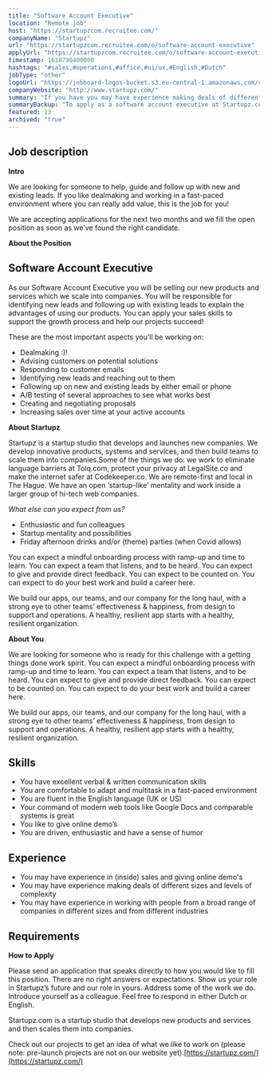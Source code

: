 ```yaml
---
title: "Software Account Executive"
location: "Remote job"
host: "https://startupzcom.recruitee.com/"
companyName: "Startupz"
url: "https://startupzcom.recruitee.com/o/software-account-executive"
applyUrl: "https://startupzcom.recruitee.com/o/software-account-executive/c/new"
timestamp: 1618790400000
hashtags: "#sales,#operations,#office,#ui/ux,#English,#Dutch"
jobType: "other"
logoUrl: "https://jobboard-logos-bucket.s3.eu-central-1.amazonaws.com/startupz-com"
companyWebsite: "http://www.startupz.com/"
summary: "If you have you may have experience making deals of different sizes and levels of complexity, Startupz is looking for someone with your knowledge."
summaryBackup: "To apply as a software account executive at Startupz.com, you preferably need to have some knowledge of: #sales, #ui/ux, #operations."
featured: 13
archived: "true"
---
```


## Job description

**Intro**

We are looking for someone to help, guide and follow up with new and existing leads. If you like dealmaking and working in a fast-paced environment where you can really add value, this is the job for you!

We are accepting applications for the next two months and we fill the open position as soon as we’ve found the right candidate.

**About the Position**

## Software Account Executive

As our Software Account Executive you will be selling our new products and services which we scale into companies. You will be responsible for identifying new leads and following up with existing leads to explain the advantages of using our products. You can apply your sales skills to support the growth process and help our projects succeed!

These are the most important aspects you’ll be working on:

*   Dealmaking :)!
*   Advising customers on potential solutions
*   Responding to customer emails
*   Identifying new leads and reaching out to them
*   Following up on new and existing leads by either email or phone
*   A/B testing of several approaches to see what works best
*   Creating and negotiating proposals
*   Increasing sales over time at your active accounts

**About Startupz**

Startupz is a startup studio that develops and launches new companies. We develop innovative products, systems and services, and then build teams to scale them into companies.Some of the things we do: we work to eliminate language barriers at Tolq.com, protect your privacy at LegalSite.co and make the internet safer at Codekeeper.co. We are remote-first and local in The Hague. We have an open ‘startup-like’ mentality and work inside a larger group of hi-tech web companies. 

_What else can you expect from us?_

*   Enthusiastic and fun colleagues
*   Startup mentality and possibilities
*   Friday afternoon drinks and/or (theme) parties (when Covid allows)

You can expect a mindful onboarding process with ramp-up and time to learn. You can expect a team that listens, and to be heard. You can expect to give and provide direct feedback. You can expect to be counted on. You can expect to do your best work and build a career here.

We build our apps, our teams, and our company for the long haul, with a strong eye to other teams’ effectiveness & happiness, from design to support and operations. A healthy, resilient app starts with a healthy, resilient organization.

**About You**

We are looking for someone who is ready for this challenge with a getting things done work spirit. You can expect a mindful onboarding process with ramp-up and time to learn. You can expect a team that listens, and to be heard. You can expect to give and provide direct feedback. You can expect to be counted on. You can expect to do your best work and build a career here.

We build our apps, our teams, and our company for the long haul, with a strong eye to other teams’ effectiveness & happiness, from design to support and operations. A healthy, resilient app starts with a healthy, resilient organization.

## Skills

*   You have excellent verbal & written communication skills
*   You are comfortable to adapt and multitask in a fast-paced environment
*   You are fluent in the English language (UK or US)
*   Your command of modern web tools like Google Docs and comparable systems is great
*   You like to give online demo’s
*   You are driven, enthusiastic and have a sense of humor

## Experience

*   You may have experience in (inside) sales and giving online demo's
*   You may have experience making deals of different sizes and levels of complexity
*   You may have experience in working with people from a broad range of companies in different sizes and from different industries

## Requirements

**How to Apply**

Please send an application that speaks directly to how you would like to fill this position. There are no right answers or expectations. Show us your role in Startupz’s future and our role in yours. Address some of the work we do. Introduce yourself as a colleague. Feel free to respond in either Dutch or English.

Startupz.com is a startup studio that develops new products and services and then scales them into companies.

Check out our projects to get an idea of what we like to work on (please note: pre-launch projects are not on our website yet).[https://startupz.com/](https://startupz.com/)
